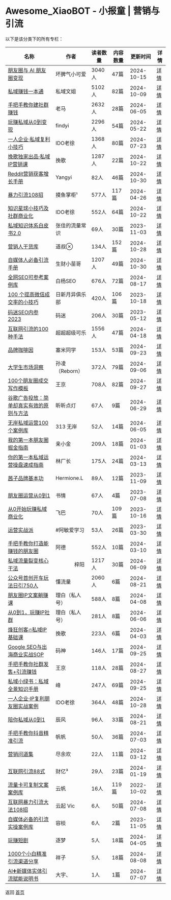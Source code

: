 # Awesome_XiaoBOT - 小报童 | 营销与引流

以下是该分类下的所有专栏：

| 名称 | 作者 | 读者数量 | 内容数量 | 更新时间 | 详情 |
|------|------|----------|----------|----------|------|
| [朋友圈与 AI 朋友圈变现](https://xiaobot.net/p/ying520323?refer=9c3f1c95-a052-465a-9902-f6d75080262a) | 坏脾气小可爱 | 3040人 | 47篇 |  2024-10-15 | [详情](data/ying520323.md) |
| [私域赚钱一本通](https://xiaobot.net/p/kevin888?refer=9c3f1c95-a052-465a-9902-f6d75080262a) | 私域文姐 | 5102人 | 82篇 |  2024-10-09 | [详情](data/kevin888.md) |
| [手把手教你建社群赚钱](https://xiaobot.net/p/laoma?refer=9c3f1c95-a052-465a-9902-f6d75080262a) | 老马 | 2632人 | 28篇 |  2024-06-05 | [详情](data/laoma.md) |
| [玩赚私域从0到变现](https://xiaobot.net/p/1000009?refer=9c3f1c95-a052-465a-9902-f6d75080262a) | findyi | 2296人 | 54篇 |  2024-05-22 | [详情](data/1000009.md) |
| [一人企业·私域复利小技巧](https://xiaobot.net/p/weixin?refer=9c3f1c95-a052-465a-9902-f6d75080262a) | IDO老徐 | 1368人 | 80篇 |  2024-07-23 | [详情](data/weixin.md) |
| [挽歌独家出品·私域IP营销课](https://xiaobot.net/p/h15284641828?refer=9c3f1c95-a052-465a-9902-f6d75080262a) | 挽歌 | 1287人 | 22篇 |  2024-10-22 | [详情](data/h15284641828.md) |
| [Reddit营销获客增长手册](https://xiaobot.net/p/reddit?refer=9c3f1c95-a052-465a-9902-f6d75080262a) | Yangyi | 82人 | 46篇 |  2024-10-30 | [详情](data/reddit.md) |
| [暴力引流108招](https://xiaobot.net/p/mysw001?refer=9c3f1c95-a052-465a-9902-f6d75080262a) | 摸鱼掌柜¹ | 577人 | 117篇 |  2024-04-26 | [详情](data/mysw001.md) |
| [知识星球小技巧及社群商业化](https://xiaobot.net/p/shequn?refer=9c3f1c95-a052-465a-9902-f6d75080262a) | IDO老徐 | 552人 | 64篇 |  2024-10-22 | [详情](data/shequn.md) |
| [私域知识体系白皮书2.0](https://xiaobot.net/p/siyuwiki?refer=9c3f1c95-a052-465a-9902-f6d75080262a) | 张佳的流量常识 | 69人 | 30篇 |  2023-11-03 | [详情](data/siyuwiki.md) |
| [营销人干货库](https://xiaobot.net/p/daoshu?refer=9c3f1c95-a052-465a-9902-f6d75080262a) | 道叔 | 134人 | 152篇 |  2024-10-28 | [详情](data/daoshu.md) |
| [自媒体人必备引流手册](https://xiaobot.net/p/MSk1888999?refer=9c3f1c95-a052-465a-9902-f6d75080262a) | 生财小苗哥 | 1207人 | 49篇 |  2024-10-30 | [详情](data/MSk1888999.md) |
| [全网SEO可参考案例库](https://xiaobot.net/p/baiyang?refer=9c3f1c95-a052-465a-9902-f6d75080262a) | 白杨SEO | 676人 | 72篇 |  2024-08-17 | [详情](data/baiyang.md) |
| [100 个提高微信成交率的小技巧](https://xiaobot.net/p/asdfghjkl?refer=9c3f1c95-a052-465a-9902-f6d75080262a) | 日新月异俱乐部 | 420人 | 106篇 |  2023-10-18 | [详情](data/asdfghjkl.md) |
| [码迷SEO内参2023](https://xiaobot.net/p/seofood?refer=9c3f1c95-a052-465a-9902-f6d75080262a) | 码迷 | 206人 | 30篇 |  2023-05-12 | [详情](data/seofood.md) |
| [互联网引流的100种手法](https://xiaobot.net/p/sjnm78?refer=9c3f1c95-a052-465a-9902-f6d75080262a) | 超超超级可乐 | 1556人 | 47篇 |  2024-04-18 | [详情](data/sjnm78.md) |
| [品牌咖啡因](https://xiaobot.net/p/Brandaffeine?refer=9c3f1c95-a052-465a-9902-f6d75080262a) | 塞米同学 | 153人 | 53篇 |  2024-09-23 | [详情](data/Brandaffeine.md) |
| [大学生市场洞察](https://xiaobot.net/p/xiaoyuan?refer=9c3f1c95-a052-465a-9902-f6d75080262a) | 孙凌（Reborn） | 372人 | 79篇 |  2024-09-06 | [详情](data/xiaoyuan.md) |
| [100个朋友圈成交写作模板](https://xiaobot.net/p/xinsheng2020072?refer=9c3f1c95-a052-465a-9902-f6d75080262a) | 王京 | 708人 | 82篇 |  2024-09-27 | [详情](data/xinsheng2020072.md) |
| [谷歌广告投放：简单却真实有效的原则与方法](https://xiaobot.net/p/google-ads?refer=9c3f1c95-a052-465a-9902-f6d75080262a) | 昕昕点灯 | 67人 | 9篇 |  2024-06-29 | [详情](data/google-ads.md) |
| [无岸私域运营100个案例库](https://xiaobot.net/p/wuan2023?refer=9c3f1c95-a052-465a-9902-f6d75080262a) | 313 无岸 | 52人 | 14篇 |  2024-06-05 | [详情](data/wuan2023.md) |
| [我的第一本朋友圈掘金指南](https://xiaobot.net/p/richmoments?refer=9c3f1c95-a052-465a-9902-f6d75080262a) | 亲小金 | 209人 | 18篇 |  2024-01-03 | [详情](data/richmoments.md) |
| [你的第一本私域运营操盘速成指南](https://xiaobot.net/p/beastmkt?refer=9c3f1c95-a052-465a-9902-f6d75080262a) | 林厂长 | 175人 | 24篇 |  2024-03-13 | [详情](data/beastmkt.md) |
| [茜子品牌基本功](https://xiaobot.net/p/LZXZ?refer=9c3f1c95-a052-465a-9902-f6d75080262a) | Hermione.L | 89人 | 12篇 |  2023-11-09 | [详情](data/LZXZ.md) |
| [朋友圈运营从0到1](https://xiaobot.net/p/renmaimoney?refer=9c3f1c95-a052-465a-9902-f6d75080262a) | 书情 | 67人 | 4篇 |  2023-07-08 | [详情](data/renmaimoney.md) |
| [从0开始玩赚私域商业化](https://xiaobot.net/p/eliwendy?refer=9c3f1c95-a052-465a-9902-f6d75080262a) | 飞巴 | 70人 | 109篇 |  2023-10-16 | [详情](data/eliwendy.md) |
| [运营实战派](https://xiaobot.net/p/minzi0607?refer=9c3f1c95-a052-465a-9902-f6d75080262a) | #阿敏爱学习 | 53人 | 26篇 |  2023-03-30 | [详情](data/minzi0607.md) |
| [手把手教你打造能赚钱的朋友圈](https://xiaobot.net/p/ade12345?refer=9c3f1c95-a052-465a-9902-f6d75080262a) | 阿德 | 552人 | 10篇 |  2024-03-10 | [详情](data/ade12345.md) |
| [私域流量裂变核心干法](https://xiaobot.net/p/wy88888888?refer=9c3f1c95-a052-465a-9902-f6d75080262a) | ㅤㅤㅤㅤ梓阳 | 1217人 | 30篇 |  2024-06-09 | [详情](data/wy88888888.md) |
| [公众号首创开车玩法日引750人](https://xiaobot.net/p/r666?refer=9c3f1c95-a052-465a-9902-f6d75080262a) | 懂流量 | 2060人 | 6篇 |  2024-08-21 | [详情](data/r666.md) |
| [朋友圈IP文案躺赚课](https://xiaobot.net/p/lbpyqwa?refer=9c3f1c95-a052-465a-9902-f6d75080262a) | 理白（私人号） | 588人 | 8篇 |  2024-04-08 | [详情](data/lbpyqwa.md) |
| [从0到1，玩赚IP社群](https://xiaobot.net/p/sqyyszy?refer=9c3f1c95-a052-465a-9902-f6d75080262a) | 理白（私人号） | 281人 | 8篇 |  2024-06-06 | [详情](data/sqyyszy.md) |
| [烽狂创客🔥私域IP基础课](https://xiaobot.net/p/bilei?refer=9c3f1c95-a052-465a-9902-f6d75080262a) | 挽歌 | 223人 | 6篇 |  2024-04-03 | [详情](data/bilei.md) |
| [Google SEO与出海商业实战SOP](https://xiaobot.net/p/googleseosop?refer=9c3f1c95-a052-465a-9902-f6d75080262a) | 码神 | 146人 | 17篇 |  2024-09-25 | [详情](data/googleseosop.md) |
| [手把手教你社群发售+引流赚钱](https://xiaobot.net/p/wj0722?refer=9c3f1c95-a052-465a-9902-f6d75080262a) | 王京 | 118人 | 28篇 |  2024-08-27 | [详情](data/wj0722.md) |
| [私域小绿书：私域全景知识手册](https://xiaobot.net/p/zhixiaoyunying?refer=9c3f1c95-a052-465a-9902-f6d75080262a) | 峰 | 247人 | 69篇 |  2024-09-25 | [详情](data/zhixiaoyunying.md) |
| [一人企业·IP复利朋友圈实战案例](https://xiaobot.net/p/pyq?refer=9c3f1c95-a052-465a-9902-f6d75080262a) | IDO老徐 | 364人 | 48篇 |  2024-10-28 | [详情](data/pyq.md) |
| [陪你私域从0到1](https://xiaobot.net/p/qingchen7762?refer=9c3f1c95-a052-465a-9902-f6d75080262a) | 辰风 | 96人 | 33篇 |  2024-08-21 | [详情](data/qingchen7762.md) |
| [手把手教你抖音精准引流](https://xiaobot.net/p/fanfandushu?refer=9c3f1c95-a052-465a-9902-f6d75080262a) | 帆帆 | 50人 | 36篇 |  2024-07-03 | [详情](data/fanfandushu.md) |
| [营销问道集](https://xiaobot.net/p/yingxiaobox?refer=9c3f1c95-a052-465a-9902-f6d75080262a) | 尽余欢 | 22人 | 11篇 |  2024-03-12 | [详情](data/yingxiaobox.md) |
| [互联网引流88式](https://xiaobot.net/p/280812?refer=9c3f1c95-a052-465a-9902-f6d75080262a) | 财亿³ | 29人 | 23篇 |  2024-01-19 | [详情](data/280812.md) |
| [流量卡可复制文案案例库](https://xiaobot.net/p/lf756490177?refer=9c3f1c95-a052-465a-9902-f6d75080262a) | 云帆 | 16人 | 119篇 |  2022-10-02 | [详情](data/lf756490177.md) |
| [互联网暴力引流大法108招](https://xiaobot.net/p/yunqi888?refer=9c3f1c95-a052-465a-9902-f6d75080262a) | 云起 Vic | 6人 | 50篇 |  2024-07-08 | [详情](data/yunqi888.md) |
| [自媒体必备的引流实操案例库](https://xiaobot.net/p/1210264841?refer=9c3f1c95-a052-465a-9902-f6d75080262a) | 容棪 | 6人 | 2篇 |  2023-11-05 | [详情](data/1210264841.md) |
| [玩赚短剧](https://xiaobot.net/p/wzdj?refer=9c3f1c95-a052-465a-9902-f6d75080262a) | 逐梦 | 5人 | 18篇 |  2024-04-05 | [详情](data/wzdj.md) |
| [1000个小白精准引流渠道分享](https://xiaobot.net/p/yinliu1000?refer=9c3f1c95-a052-465a-9902-f6d75080262a) | 祥子 | 5人 | 18篇 |  2024-08-08 | [详情](data/yinliu1000.md) |
| [AI➕新媒体实体引流赋能说明书](https://xiaobot.net/p/Dayu101?refer=9c3f1c95-a052-465a-9902-f6d75080262a) | 大宇、 | 1人 | 1篇 |  2024-07-07 | [详情](data/Dayu101.md) |


返回 [首页](../README.md)
